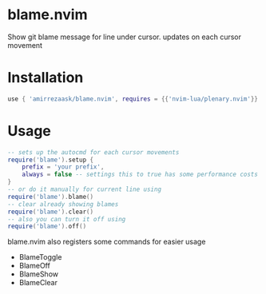# blame.nvim
Show git blame message for line under cursor. updates on each cursor movement

# Installation
```lua
use { 'amirrezaask/blame.nvim', requires = {{'nvim-lua/plenary.nvim'}} }
```

# Usage
```lua
-- sets up the autocmd for each cursor movements
require('blame').setup {
    prefix = 'your prefix',
    always = false -- settings this to true has some performance costs
}
-- or do it manually for current line using
require('blame').blame()
-- clear already showing blames
require('blame').clear()
-- also you can turn it off using
require('blame').off()
```

blame.nvim also registers some commands for easier usage
- BlameToggle
- BlameOff
- BlameShow
- BlameClear
